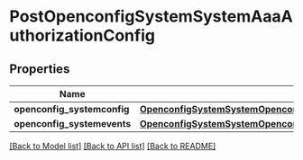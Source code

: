 # PostOpenconfigSystemSystemAaaAuthorizationConfig

## Properties
Name | Type | Description | Notes
------------ | ------------- | ------------- | -------------
**openconfig_systemconfig** | [**OpenconfigSystemSystemOpenconfigsystemsystemAaaAuthorizationConfig**](OpenconfigSystemSystemOpenconfigsystemsystemAaaAuthorizationConfig.md) |  | [optional] 
**openconfig_systemevents** | [**OpenconfigSystemSystemOpenconfigsystemsystemAaaAuthorizationEvents**](OpenconfigSystemSystemOpenconfigsystemsystemAaaAuthorizationEvents.md) |  | [optional] 

[[Back to Model list]](../README.md#documentation-for-models) [[Back to API list]](../README.md#documentation-for-api-endpoints) [[Back to README]](../README.md)



